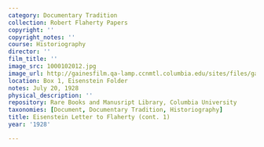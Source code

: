 ```yaml
---
category: Documentary Tradition
collection: Robert Flaherty Papers
copyright: ''
copyright_notes: ''
course: Historiography
director: ''
film_title: ''
image_src: 1000102012.jpg
image_url: http://gainesfilm.qa-lamp.ccnmtl.columbia.edu/sites/files/gainesfilm/images/1000102012.jpg
location: Box 1, Eisenstein Folder
notes: July 20, 1928
physical_description: ''
repository: Rare Books and Manusript Library, Columbia University
taxonomies: [Document, Documentary Tradition, Historiography]
title: Eisenstein Letter to Flaherty (cont. 1)
year: '1928'

---
```

